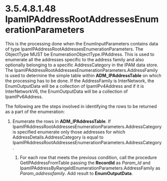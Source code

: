 <html dir="LTR" xmlns:mshelp="http://msdn.microsoft.com/mshelp" xmlns:ddue="http://ddue.schemas.microsoft.com/authoring/2003/5" xmlns:xlink="http://www.w3.org/1999/xlink" xmlns:tool="http://www.microsoft.com/tooltip">
 <body>
 <div id="header">
 <h1 class="heading">3.5.4.8.1.48 IpamIPAddressRootAddressesEnumerationParameters</h1>
 </div>
 <div id="mainSection">
 <div id="mainBody">
 <div id="allHistory" class="saveHistory"></div>
 <div id="sectionSection0" class="section" name="collapseableSection">
 

<p>This is the processing done when the EnumInputParameters
contains data of type IpamIPAddressRootAddressesEnumerationParameters. The
ObjectType MUST be EnumerationObjectType.IPAddress. This is used to enumerate
all the addresses specific to the address family and also optionally belonging
to a specific AddressCategory in the IPAM data store. The
IpamIPAddressRootAddressesEnumerationParameters.AddressFamily is used to
determine the simple table within <b>ADM_IPAddressTable</b> on which the
processing has to be done. If the AddressFamily is InterNetwork, the
EnumOutputData will be a collection of IpamIPv4Address and if it is
InterNetworkV6, the EnumOutputData will be a collection of IpamIPv6Address.</p>

<p>The following are the steps involved in identifying the rows
to be returned as a part of the enumeration:</p>

<ol><li><p><span> </span>Enumerate the
rows in <b>ADM_IPAddressTable</b>. If
IpamIPAddressRootAddressesEnumerationParameters.AddressCategory is specified
enumerate only those addresses for which AddressDetails.AddressCategory is
equal to IpamIPAddressRootAddressesEnumerationParameters.AddressCategory.</p>

<ol><li><p><span> 
</span>For each row that meets the previous condition, call the procedure
GetIPAddressFromTable passing the <b>RecordId</b> as <i>Param_Id</i> and
IpamIPAddressByRangeIdEnumerationParameters.AddressFamily as <i>Param_addressfamily</i>.
Add result to <b>EnumOutputData</b>.</p>

</li></ol></li></ol>
 </div>
 </div>
 </div>
 </body>
</html>